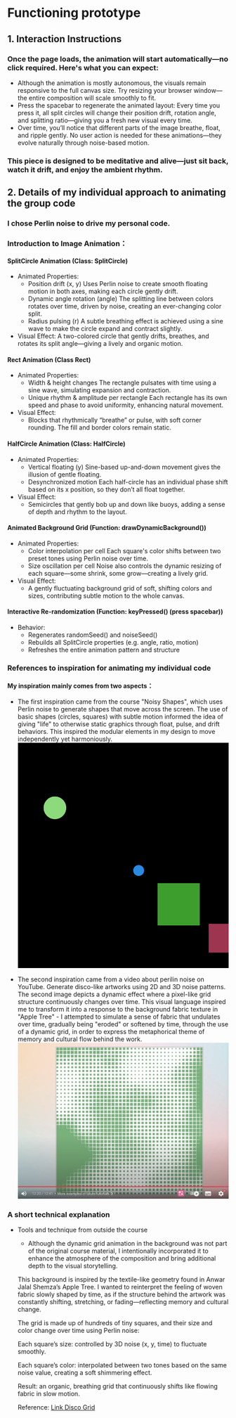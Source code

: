 # **Functioning prototype**

## **1. Interaction Instructions**

### Once the page loads, the animation will start automatically—no click required. Here's what you can expect:
- Although the animation is mostly autonomous, the visuals remain responsive to the full canvas size. Try resizing your browser window—the entire composition will scale smoothly to fit.
- Press the spacebar to regenerate the animated layout:
Every time you press it, all split circles will change their position drift, rotation angle, and splitting ratio—giving you a fresh new visual every time.
- Over time, you’ll notice that different parts of the image breathe, float, and ripple gently. No user action is needed for these animations—they evolve naturally through noise-based motion.
### This piece is designed to be meditative and alive—just sit back, watch it drift, and enjoy the ambient rhythm.


## **2. Details of my individual approach to animating the group code**

### I chose Perlin noise to drive my personal code.

###  Introduction to Image Animation：
#### SplitCircle Animation (Class: SplitCircle)
- Animated Properties:
  - Position drift (x, y)
Uses Perlin noise to create smooth floating motion in both axes, making each circle gently drift.
  - Dynamic angle rotation (angle)
The splitting line between colors rotates over time, driven by noise, creating an ever-changing color split.
  - Radius pulsing (r)
A subtle breathing effect is achieved using a sine wave to make the circle expand and contract slightly.
- Visual Effect:
A two-colored circle that gently drifts, breathes, and rotates its split angle—giving a lively and organic motion.

#### Rect Animation (Class Rect)
- Animated Properties:
  - Width & height changes
The rectangle pulsates with time using a sine wave, simulating expansion and contraction.
  - Unique rhythm & amplitude per rectangle
Each rectangle has its own speed and phase to avoid uniformity, enhancing natural movement.
- Visual Effect:
  - Blocks that rhythmically “breathe” or pulse, with soft corner rounding. The fill and border colors remain static.

#### HalfCircle Animation (Class: HalfCircle)
- Animated Properties:
  - Vertical floating (y)
Sine-based up-and-down movement gives the illusion of gentle floating.
  - Desynchronized motion
Each half-circle has an individual phase shift based on its x position, so they don’t all float together.
- Visual Effect:
  - Semicircles that gently bob up and down like buoys, adding a sense of depth and rhythm to the layout.

#### Animated Background Grid (Function: drawDynamicBackground())
- Animated Properties:
  - Color interpolation per cell
Each square's color shifts between two preset tones using Perlin noise over time.
  - Size oscillation per cell
Noise also controls the dynamic resizing of each square—some shrink, some grow—creating a lively grid.
- Visual Effect:
  - A gently fluctuating background grid of soft, shifting colors and sizes, contributing subtle motion to the whole canvas.

####  Interactive Re-randomization (Function: keyPressed() (press spacebar))
- Behavior:
  - Regenerates randomSeed() and noiseSeed()
  - Rebuilds all SplitCircle properties (e.g. angle, ratio, motion)
  - Refreshes the entire animation pattern and structure

### References to inspiration for animating my individual code
#### My inspiration mainly comes from two aspects：
- The first inspiration came from the course "Noisy Shapes", which uses Perlin noise to generate shapes that move across the screen. The use of basic shapes (circles, squares) with subtle motion informed the idea of giving "life" to otherwise static graphics through float, pulse, and drift behaviors. This inspired the modular elements in my design to move independently yet harmoniously.
![The image of the Noisy Shapes](asset/tut_gif_2.gif)

- The second inspiration came from a video about perilin noise on YouTube. Generate disco-like artworks using 2D and 3D noise patterns. The second image depicts a dynamic effect where a pixel-like grid structure continuously changes over time. This visual language inspired me to transform it into a response to the background fabric texture in "Apple Tree" - I attempted to simulate a sense of fabric that undulates over time, gradually being "eroded" or softened by time, through the use of a dynamic grid, in order to express the metaphorical theme of memory and cultural flow behind the work.
![The image of the Disco](asset/Disco.jpg)

### A short technical explanation
- Tools and technique from outside the course
  - Although the dynamic grid animation in the background was not part of the original course material, I intentionally incorporated it to enhance the atmosphere of the composition and bring additional depth to the visual storytelling.

  This background is inspired by the textile-like geometry found in Anwar Jalal Shemza’s Apple Tree. I wanted to reinterpret the feeling of woven fabric slowly shaped by time, as if the structure behind the artwork was constantly shifting, stretching, or fading—reflecting memory and cultural change.

  The grid is made up of hundreds of tiny squares, and their size and color change over time using Perlin noise:

  Each square’s size: controlled by 3D noise (x, y, time) to fluctuate smoothly.

  Each square’s color: interpolated between two tones based on the same noise value, creating a soft shimmering effect.
  
  Result: an organic, breathing grid that continuously shifts like flowing fabric in slow motion.

  Reference: [Link Disco Grid](https://www.youtube.com/watch?v=XevTlomtG3g)





